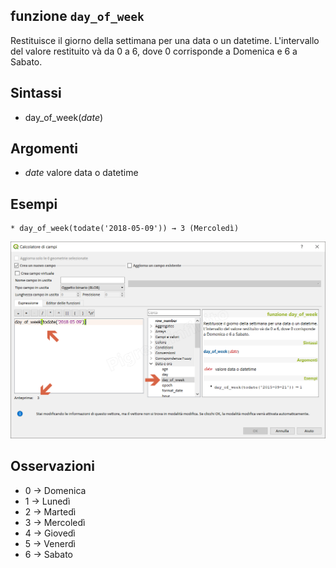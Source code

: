 ## funzione `day_of_week`

Restituisce il giorno della settimana per una data o un datetime. L'intervallo del valore restituito và da 0 a 6, dove 0 corrisponde a Domenica e 6 a Sabato.

## Sintassi

* day_of_week(_date_)

## Argomenti

* _date_ valore data o datetime

## Esempi
```
* day_of_week(todate('2018-05-09')) → 3 (Mercoledì)
```

![](/img/data_e_ora/day_of_week1.png)

## Osservazioni

* 0 → Domenica
* 1 → Lunedì
* 2 → Martedì
* 3 → Mercoledì
* 4 → Giovedì
* 5 → Venerdì
* 6 → Sabato